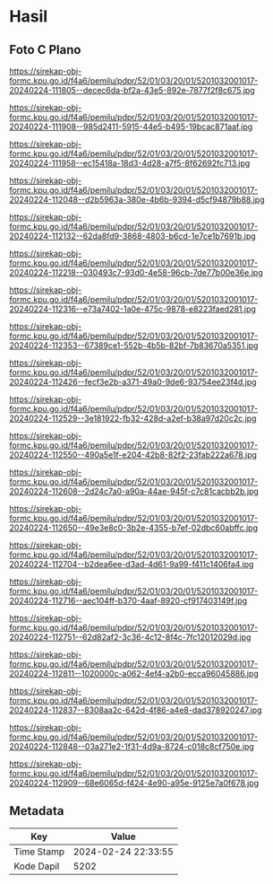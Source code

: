 # Hasil

## Foto C Plano

https://sirekap-obj-formc.kpu.go.id/f4a6/pemilu/pdpr/52/01/03/20/01/5201032001017-20240224-111805--decec6da-bf2a-43e5-892e-7877f2f8c675.jpg

https://sirekap-obj-formc.kpu.go.id/f4a6/pemilu/pdpr/52/01/03/20/01/5201032001017-20240224-111908--985d2411-5915-44e5-b495-19bcac871aaf.jpg

https://sirekap-obj-formc.kpu.go.id/f4a6/pemilu/pdpr/52/01/03/20/01/5201032001017-20240224-111958--ec15418a-18d3-4d28-a7f5-8f62692fc713.jpg

https://sirekap-obj-formc.kpu.go.id/f4a6/pemilu/pdpr/52/01/03/20/01/5201032001017-20240224-112048--d2b5963a-380e-4b6b-9394-d5cf94879b88.jpg

https://sirekap-obj-formc.kpu.go.id/f4a6/pemilu/pdpr/52/01/03/20/01/5201032001017-20240224-112132--62da8fd9-3868-4803-b6cd-1e7ce1b7691b.jpg

https://sirekap-obj-formc.kpu.go.id/f4a6/pemilu/pdpr/52/01/03/20/01/5201032001017-20240224-112218--030493c7-93d0-4e58-96cb-7de77b00e36e.jpg

https://sirekap-obj-formc.kpu.go.id/f4a6/pemilu/pdpr/52/01/03/20/01/5201032001017-20240224-112316--e73a7402-1a0e-475c-9878-e8223faed281.jpg

https://sirekap-obj-formc.kpu.go.id/f4a6/pemilu/pdpr/52/01/03/20/01/5201032001017-20240224-112353--67389ce1-552b-4b5b-82bf-7b83670a5351.jpg

https://sirekap-obj-formc.kpu.go.id/f4a6/pemilu/pdpr/52/01/03/20/01/5201032001017-20240224-112426--fecf3e2b-a371-49a0-9de6-93754ee23f4d.jpg

https://sirekap-obj-formc.kpu.go.id/f4a6/pemilu/pdpr/52/01/03/20/01/5201032001017-20240224-112529--3e181922-fb32-428d-a2ef-b38a97d20c2c.jpg

https://sirekap-obj-formc.kpu.go.id/f4a6/pemilu/pdpr/52/01/03/20/01/5201032001017-20240224-112550--490a5e1f-e204-42b8-82f2-23fab222a678.jpg

https://sirekap-obj-formc.kpu.go.id/f4a6/pemilu/pdpr/52/01/03/20/01/5201032001017-20240224-112608--2d24c7a0-a90a-44ae-945f-c7c81cacbb2b.jpg

https://sirekap-obj-formc.kpu.go.id/f4a6/pemilu/pdpr/52/01/03/20/01/5201032001017-20240224-112650--49e3e8c0-3b2e-4355-b7ef-02dbc60abffc.jpg

https://sirekap-obj-formc.kpu.go.id/f4a6/pemilu/pdpr/52/01/03/20/01/5201032001017-20240224-112704--b2dea6ee-d3ad-4d61-9a99-f411c1406fa4.jpg

https://sirekap-obj-formc.kpu.go.id/f4a6/pemilu/pdpr/52/01/03/20/01/5201032001017-20240224-112716--aec104ff-b370-4aaf-8920-cf917403149f.jpg

https://sirekap-obj-formc.kpu.go.id/f4a6/pemilu/pdpr/52/01/03/20/01/5201032001017-20240224-112751--62d82af2-3c36-4c12-8f4c-7fc12012029d.jpg

https://sirekap-obj-formc.kpu.go.id/f4a6/pemilu/pdpr/52/01/03/20/01/5201032001017-20240224-112811--1020000c-a062-4ef4-a2b0-ecca96045886.jpg

https://sirekap-obj-formc.kpu.go.id/f4a6/pemilu/pdpr/52/01/03/20/01/5201032001017-20240224-112837--8308aa2c-642d-4f86-a4e8-dad378920247.jpg

https://sirekap-obj-formc.kpu.go.id/f4a6/pemilu/pdpr/52/01/03/20/01/5201032001017-20240224-112848--03a271e2-1f31-4d9a-8724-c018c8cf750e.jpg

https://sirekap-obj-formc.kpu.go.id/f4a6/pemilu/pdpr/52/01/03/20/01/5201032001017-20240224-112909--68e6065d-f424-4e90-a95e-9125e7a0f678.jpg


## Metadata

| Key        | Value               |
| ---------- | ------------------- |
| Time Stamp | 2024-02-24 22:33:55 |
| Kode Dapil | 5202                |




